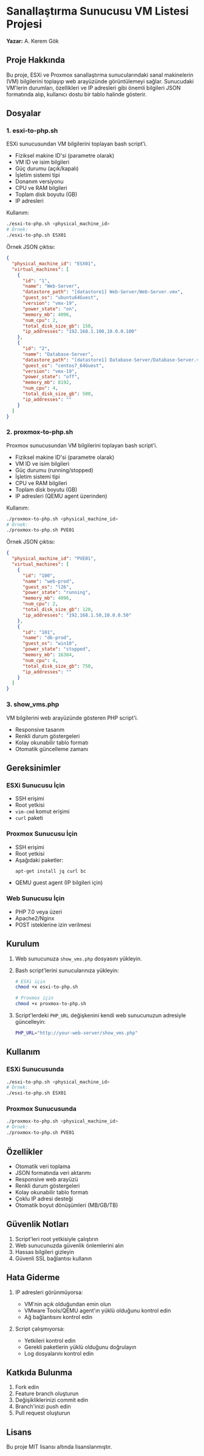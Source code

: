 # Sanallaştırma Sunucusu VM Listesi Projesi

**Yazar:** A. Kerem Gök

## Proje Hakkında

Bu proje, ESXi ve Proxmox sanallaştırma sunucularındaki sanal makinelerin (VM) bilgilerini toplayıp web arayüzünde görüntülemeyi sağlar. Sunucudaki VM'lerin durumları, özellikleri ve IP adresleri gibi önemli bilgileri JSON formatında alıp, kullanıcı dostu bir tablo halinde gösterir.

## Dosyalar

### 1. esxi-to-php.sh
ESXi sunucusundan VM bilgilerini toplayan bash script'i.
- Fiziksel makine ID'si (parametre olarak)
- VM ID ve isim bilgileri
- Güç durumu (açık/kapalı)
- İşletim sistemi tipi
- Donanım versiyonu
- CPU ve RAM bilgileri
- Toplam disk boyutu (GB)
- IP adresleri

Kullanım:
```bash
./esxi-to-php.sh <physical_machine_id>
# Örnek:
./esxi-to-php.sh ESX01
```

Örnek JSON çıktısı:
```json
{
  "physical_machine_id": "ESX01",
  "virtual_machines": [
    {
      "id": "1",
      "name": "Web-Server",
      "datastore_path": "[datastore1] Web-Server/Web-Server.vmx",
      "guest_os": "ubuntu64Guest",
      "version": "vmx-19",
      "power_state": "on",
      "memory_mb": 4096,
      "num_cpu": 2,
      "total_disk_size_gb": 150,
      "ip_addresses": "192.168.1.100,10.0.0.100"
    },
    {
      "id": "2",
      "name": "Database-Server",
      "datastore_path": "[datastore1] Database-Server/Database-Server.vmx",
      "guest_os": "centos7_64Guest",
      "version": "vmx-19",
      "power_state": "off",
      "memory_mb": 8192,
      "num_cpu": 4,
      "total_disk_size_gb": 500,
      "ip_addresses": ""
    }
  ]
}
```

### 2. proxmox-to-php.sh
Proxmox sunucusundan VM bilgilerini toplayan bash script'i.
- Fiziksel makine ID'si (parametre olarak)
- VM ID ve isim bilgileri
- Güç durumu (running/stopped)
- İşletim sistemi tipi
- CPU ve RAM bilgileri
- Toplam disk boyutu (GB)
- IP adresleri (QEMU agent üzerinden)

Kullanım:
```bash
./proxmox-to-php.sh <physical_machine_id>
# Örnek:
./proxmox-to-php.sh PVE01
```

Örnek JSON çıktısı:
```json
{
  "physical_machine_id": "PVE01",
  "virtual_machines": [
    {
      "id": "100",
      "name": "web-prod",
      "guest_os": "l26",
      "power_state": "running",
      "memory_mb": 4096,
      "num_cpu": 2,
      "total_disk_size_gb": 120,
      "ip_addresses": "192.168.1.50,10.0.0.50"
    },
    {
      "id": "101",
      "name": "db-prod",
      "guest_os": "win10",
      "power_state": "stopped",
      "memory_mb": 16384,
      "num_cpu": 4,
      "total_disk_size_gb": 750,
      "ip_addresses": ""
    }
  ]
}
```

### 3. show_vms.php
VM bilgilerini web arayüzünde gösteren PHP script'i.
- Responsive tasarım
- Renkli durum göstergeleri
- Kolay okunabilir tablo formatı
- Otomatik güncelleme zamanı

## Gereksinimler

### ESXi Sunucusu İçin
- SSH erişimi
- Root yetkisi
- `vim-cmd` komut erişimi
- `curl` paketi

### Proxmox Sunucusu İçin
- SSH erişimi
- Root yetkisi
- Aşağıdaki paketler:
  ```bash
  apt-get install jq curl bc
  ```
- QEMU guest agent (IP bilgileri için)

### Web Sunucusu İçin
- PHP 7.0 veya üzeri
- Apache2/Nginx
- POST isteklerine izin verilmesi

## Kurulum

1. Web sunucunuza `show_vms.php` dosyasını yükleyin.

2. Bash script'lerini sunucularınıza yükleyin:
   ```bash
   # ESXi için
   chmod +x esxi-to-php.sh
   
   # Proxmox için
   chmod +x proxmox-to-php.sh
   ```

3. Script'lerdeki `PHP_URL` değişkenini kendi web sunucunuzun adresiyle güncelleyin:
   ```bash
   PHP_URL="http://your-web-server/show_vms.php"
   ```

## Kullanım

### ESXi Sunucusunda
```bash
./esxi-to-php.sh <physical_machine_id>
# Örnek:
./esxi-to-php.sh ESX01
```

### Proxmox Sunucusunda
```bash
./proxmox-to-php.sh <physical_machine_id>
# Örnek:
./proxmox-to-php.sh PVE01
```

## Özellikler

- Otomatik veri toplama
- JSON formatında veri aktarımı
- Responsive web arayüzü
- Renkli durum göstergeleri
- Kolay okunabilir tablo formatı
- Çoklu IP adresi desteği
- Otomatik boyut dönüşümleri (MB/GB/TB)

## Güvenlik Notları

1. Script'leri root yetkisiyle çalıştırın
2. Web sunucunuzda güvenlik önlemlerini alın
3. Hassas bilgileri gizleyin
4. Güvenli SSL bağlantısı kullanın

## Hata Giderme

1. IP adresleri görünmüyorsa:
   - VM'nin açık olduğundan emin olun
   - VMware Tools/QEMU agent'ın yüklü olduğunu kontrol edin
   - Ağ bağlantısını kontrol edin

2. Script çalışmıyorsa:
   - Yetkileri kontrol edin
   - Gerekli paketlerin yüklü olduğunu doğrulayın
   - Log dosyalarını kontrol edin

## Katkıda Bulunma

1. Fork edin
2. Feature branch oluşturun
3. Değişikliklerinizi commit edin
4. Branch'inizi push edin
5. Pull request oluşturun

## Lisans

Bu proje MIT lisansı altında lisanslanmıştır. 